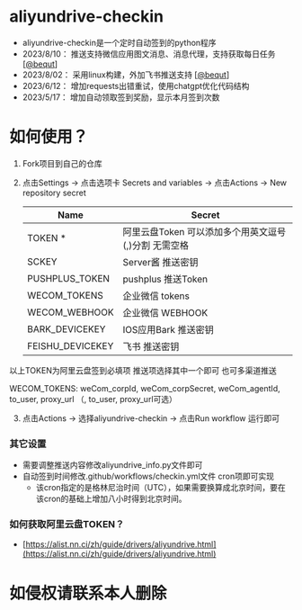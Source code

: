 # aliyundrive-checkin
- aliyundrive-checkin是一个定时自动签到的python程序
- 2023/8/10： 推送支持微信应用图文消息、消息代理，支持获取每日任务[[@bequt](https://github.com/thsrite)]
- 2023/8/02： 采用linux构建，外加飞书推送支持 [[@bequt](https://github.com/bequt)]
- 2023/6/12： 增加requests出错重试，使用chatgpt优化代码结构
- 2023/5/17： 增加自动领取签到奖励，显示本月签到次数


# 如何使用？ 
1. Fork项目到自己的仓库
2. 点击Settings -> 点击选项卡 Secrets and variables -> 点击Actions -> New repository secret


    | Name   | Secret                           |
    | ------ | ------------------------------- |
    | TOKEN *   | 阿里云盘Token 可以添加多个用英文逗号(,)分割 无需空格  |
    | SCKEY  | Server酱 推送密钥 |
    | PUSHPLUS_TOKEN  | pushplus 推送Token |
    | WECOM_TOKENS  | 企业微信 tokens |
    | WECOM_WEBHOOK  | 企业微信 WEBHOOK |
    | BARK_DEVICEKEY  | IOS应用Bark 推送密钥 |
    | FEISHU_DEVICEKEY  | 飞书 推送密钥 |

以上TOKEN为阿里云盘签到必填项 推送项选择其中一个即可 也可多渠道推送

WECOM_TOKENS: weCom_corpId, weCom_corpSecret, weCom_agentId, to_user, proxy_url （, to_user, proxy_url可选）

3. 点击Actions -> 选择aliyundrive-checkin -> 点击Run workflow 运行即可

### 其它设置
- 需要调整推送内容修改aliyundrive_info.py文件即可
- 自动签到时间修改.github/workflows/checkin.yml文件 cron项即可实现
  - 该cron指定的是格林尼治时间（UTC），如果需要换算成北京时间，要在该cron的基础上增加八小时得到北京时间。

### 如何获取阿里云盘TOKEN？
- [https://alist.nn.ci/zh/guide/drivers/aliyundrive.html](https://alist.nn.ci/zh/guide/drivers/aliyundrive.html)

# 如侵权请联系本人删除
